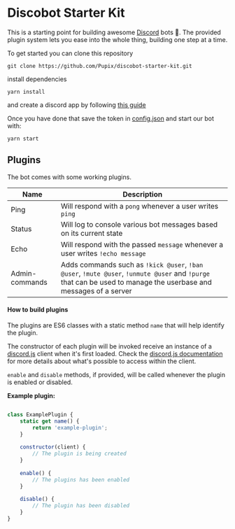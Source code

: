 # Discobot Starter Kit

This is a starting point for building awesome [Discord](https://discordapp.com/) bots 🤖.
The provided plugin system lets you ease into the whole thing, building one step at a time.

To get started you can clone this repository

```
git clone https://github.com/Pupix/discobot-starter-kit.git
```
install dependencies

```
yarn install 
```

and create a discord app by following [this guide](https://github.com/reactiflux/discord-irc/wiki/Creating-a-discord-bot-&-getting-a-token)

Once you have done that save the token in [config.json](config.json) and start our bot with:

```
yarn start
```

## Plugins

The bot comes with some working plugins.

| Name | Description |
|------|------------|
| Ping | Will respond with a `pong` whenever a user writes `ping`  |
| Status | Will log to console various bot  messages based on its current state |
| Echo |  Will respond with the passed `message` whenever a user writes `!echo message` |
| Admin-commands | Adds commands such as `!kick @user`, `!ban @user`, `!mute @user`, `!unmute @user` and `!purge` that can be used to manage the userbase and messages of a server |

#### How to build plugins

The plugins are ES6 classes with a static method `name` that will help identify the plugin.

The constructor of each plugin will be invoked receive an instance of a [discord.js](https://discord.js.org/#/docs/main/stable/general/welcome) client when it's first loaded. Check the [discord.js documentation](https://discord.js.org/#/docs/main/stable/class/Message) for more details about what's possible to access within the client.

`enable` and `disable` methods, if provided, will be called whenever the plugin is enabled or disabled.

**Example plugin:**

```js

class ExamplePlugin {
    static get name() {
        return 'example-plugin';
    }
    
    constructor(client) {
        // The plugin is being created
    }
    
    enable() {
        // The plugins has been enabled
    }
    
    disable() {
        // The plugin has been disabled
    }
}
```

